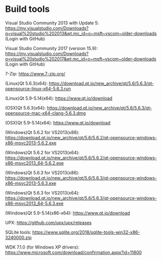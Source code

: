Build tools
=======
Visual Studio Community 2013 with Update 5: https://my.visualstudio.com/Downloads?q=visual%20studio%202013&wt.mc_id=o~msft~vscom~older-downloads (Login with GitHub)

Visual Studio Community 2017 (version 15.9): https://my.visualstudio.com/Downloads?q=visual%20studio%202017&wt.mc_id=o~msft~vscom~older-downloads (Login with GitHub)

7-Zip: https://www.7-zip.org/

(Linux)Qt 5.6.3(x64): https://download.qt.io/new_archive/qt/5.6/5.6.3/qt-opensource-linux-x64-5.6.3.run

(Linux)Qt 5.9-5.14(x64): https://www.qt.io/download

(OSX)Qt 5.6.3(x64): https://download.qt.io/new_archive/qt/5.6/5.6.3/qt-opensource-mac-x64-clang-5.6.3.dmg

(OSX)Qt 5.9-5.14(x64): https://www.qt.io/download

(Windows)Qt 5.6.2 for VS2013(x86): https://download.qt.io/new_archive/qt/5.6/5.6.2/qt-opensource-windows-x86-msvc2013-5.6.2.exe

(Windows)Qt 5.6.2 for VS2013(x64): https://download.qt.io/new_archive/qt/5.6/5.6.2/qt-opensource-windows-x86-msvc2013_64-5.6.2.exe

(Windows)Qt 5.6.3 for VS2013(x86): https://download.qt.io/new_archive/qt/5.6/5.6.3/qt-opensource-windows-x86-msvc2013-5.6.3.exe

(Windows)Qt 5.6.3 for VS2013(x64): https://download.qt.io/new_archive/qt/5.6/5.6.3/qt-opensource-windows-x86-msvc2013_64-5.6.3.exe

(Windows)Qt 5.9-5.14(x86-x64): https://www.qt.io/download

UPX: https://github.com/upx/upx/releases

SQLite tools: https://www.sqlite.org/2018/sqlite-tools-win32-x86-3240000.zip

WDK 7.1.0 (for Windows XP drivers): https://www.microsoft.com/download/confirmation.aspx?id=11800




